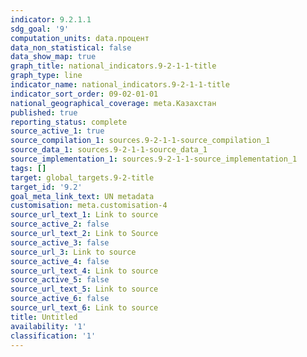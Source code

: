 ```yaml
---
indicator: 9.2.1.1
sdg_goal: '9'
computation_units: data.процент
data_non_statistical: false
data_show_map: true
graph_title: national_indicators.9-2-1-1-title
graph_type: line
indicator_name: national_indicators.9-2-1-1-title
indicator_sort_order: 09-02-01-01
national_geographical_coverage: meta.Казахстан
published: true
reporting_status: complete
source_active_1: true
source_compilation_1: sources.9-2-1-1-source_compilation_1
source_data_1: sources.9-2-1-1-source_data_1
source_implementation_1: sources.9-2-1-1-source_implementation_1
tags: []
target: global_targets.9-2-title
target_id: '9.2'
goal_meta_link_text: UN metadata
customisation: meta.customisation-4
source_url_text_1: Link to source
source_active_2: false
source_url_text_2: Link to Source
source_active_3: false
source_url_3: Link to source
source_active_4: false
source_url_text_4: Link to source
source_active_5: false
source_url_text_5: Link to source
source_active_6: false
source_url_text_6: Link to source
title: Untitled
availability: '1'
classification: '1'
---
```

